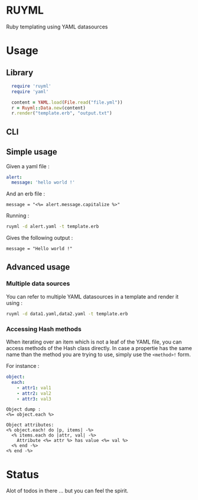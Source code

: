 # RUYML

Ruby templating using YAML datasources

# Usage

## Library

```ruby
  require 'ruyml'
  require 'yaml'

  content = YAML.load(File.read("file.yml"))
  r = Ruyml::Data.new(content)
  r.render("template.erb", "output.txt")
```

## CLI

## Simple usage

Given a yaml file :

```yaml
alert:
  message: 'hello world !'
```

And an erb file :

```erb
message = "<%= alert.message.capitalize %>"
```

Running :

```bash
ruyml -d alert.yaml -t template.erb
```

Gives the following output :

```
message = "Hello world !"
```

## Advanced usage
### Multiple data sources
You can refer to multiple YAML datasources in a template and render it using :

```bash
ruyml -d data1.yaml,data2.yaml -t template.erb
```

### Accessing Hash methods
When iterating over an item which is not a leaf of the YAML file, you can access
methods of the Hash class directly. In case a propertie has the same name than
the method you are trying to use, simply use the `<method>!` form.

For instance :

```yaml
object:
  each:
    - attr1: val1
    - attr2: val2
    - attr3: val3
```

```erb
Object dump :
<%= object.each %>

Object attributes:
<% object.each! do |p, items| -%>
  <% items.each do |attr, val| -%>
    Attribute <%= attr %> has value <%= val %>
  <% end -%>
<% end -%>
```

# Status

Alot of todos in there ... but you can feel the spirit.

